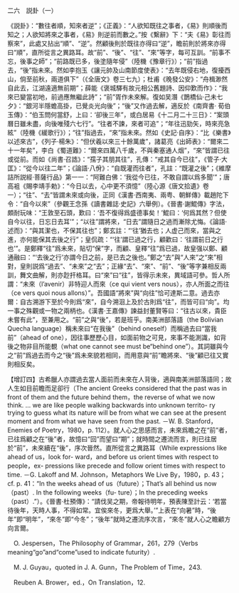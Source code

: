 二六　説卦（一）

《説卦》：“數往者順，知來者逆”；《正義》：“人欲知既往之事者，《易》則順後而知之；人欲知將來之事者，《易》則逆前而數之。”按《繫辭》下：“夫《易》彰往而察來”，此處又拈出“順”、“逆”。然顧後則於既往亦得曰“逆”，瞻前則於將來亦得曰“順”，直所從言之異路耳。故“前”、“後”、“往”、“來”等字，每可互訓。“前事不忘，後事之師”；“前路既已多，後塗隨年侵”（陸機《豫章行》）；“前”指過去，“後”指未來。然如李抱玉《讓元帥及山南節度使表》：“去年既侵右地，復擾西山，倘至前秋，兩道俱下”（《全唐文》卷三七九）；杜甫《晚發公安》：“舟楫渺然自此去，江湖遠適無前期”；薛能《褒城驛有故元相公舊題詩、因仰歎而作》：“我來已變當初地，前過應無繼此詩”；“前”胥作未來解。復如吴潛《鵲橋仙·己未七夕》：“銀河半隱蟾高掛，已覺炎光向後”；“後”又作過去解，適反於《南齊書·
荀伯玉傳》：“伯玉問何當舒，上曰：‘卻後三年”，或白居易《十二月二十三日》：“案頭曆日雖未盡，向後唯殘六七行”。“往者不諫，來者可追”；“年往迅勁矢，時來亮急絃”（陸機《緩歌行》）；“往”指過去，“來”指未來。然如《史記·自序》：“比《樂書》以述來古”，《列子·楊朱》：“但伏羲以來三十餘萬歲”，諸葛亮《出師表》：“爾來二十一年矣”，李白《蜀道難》：“爾來四萬八千歲，不與秦塞通人烟”，“來”皆謂已往或從前。而如《尚書·召誥》：“孺子其朋其往”，孔傳：“戒其自今已往”，《管子·大匡》：“從今以往二年”；《論語·八佾》：“自既灌而往者”，孔註：“既灌之後”；《維摩詰所説經·菩薩行品》第一一：“阿難白佛：‘我從今已往，不敢自謂以爲多聞’”；唐高袓《賜李靖手勅》：“今日以去，心中更不須憶”（陸心源《唐文拾遺》卷一）；“往”、“去”皆謂未來或向後，正同《漢書·西南夷、兩粤、朝鮮傳》載趙陀下令：“自今以來”（參觀王念孫《讀書雜誌·史記》六舉例）。《晉書·謝鯤傳》字法，頗耐玩味：“王敦至石頭，歎曰：‘吾不復得爲盛德事矣！’鯤曰：‘何爲其然？但使自今以往，日忘日去耳’”；“以往”謂將來，“日去”謂隨日之過而漸除尤悔。《論語·
述而》：“與其潔也，不保其往也”；鄭玄註：“‘往’猶去也；人虚己而來，當與之進，亦何能保其去後之行”；皇侃疏：“‘往’謂已過之行，顧歡曰：‘往謂前日之行也’”。是鄭釋“往”爲未來，貼切“保”字，而顧、皇釋“往”爲已過，故皇强以鄭、顧通融曰：“‘去後之行’亦謂今日之前，是已去之後也。”鄭之“去”與“人來”之“來”相對，皇則説爲“過去”、“未來”之“去”；正緣“去”、“來”、“前”、“後”等字兼相反兩訓，舞文曲解，則亦尟扞格耳。曰“來”曰“往”，皆得示未來，異域語可參。哲人所謂：“未來（l’avenir）非特迎人而來（ce qui vient vers nous），亦人所面之而往（ce vers quoi nous allons）”。吾國語“將來”與“向往”恰可達斯二意。過去亦爾：自古溯游下至於今則爲“來”，自今溯洄上及於古則爲“往”，而皆可曰“向”。均一事之殊觀或一物之兩柄也。《漢書·王嘉傳》諫益封董賢等曰：“往古以來，貴臣未嘗有此”，至兼用之。“前”之與“後”，若是班乎。南美洲部落語（the Bolivian Quecha language）稱未來曰“在我後”（behind oneself）而稱過去曰“當我前”（ahead of one），因往事歷歷心目，如面前物之可見，來事不能測識，如背後之物非目所能覩（what one cannot see must be“behind one”）。其詞雖與今之“前”爲過去而今之“後”爲未來貌若相同，而用意與“前”瞻將來、“後”顧已往又實則相反矣。

【增訂四】古希臘人亦謂過去當人面前而未來在人背後，適與南美洲部落語同；故人生如目前瞻而足卻行（The ancient Greeks considered that the past was in front of them and the future behind them，the reverse of what we now think. ... we are like people walking backwards into unknown territo-
ry trying to guess what its nature will be from what we can see at the present moment and from what we have seen from the past. －W. B. Stanford，Enemies of Poetry，1980，p. 112）。就人心之思感而言，未來爲瞻之在“前”者，已往爲顧之在“後”者，故憶曰“回”而望曰“期”；就時間之遷流而言，則已往居於“前”，未來續在“後”，序次晉然。直所從言之異路耳（While expressions like ahead of us，look for-
ward，and before us orient times with respect to people，ex-
pressions like precede and follow orient times with respect to time. －G. Lakoff and M. Johnson，Metaphors We Live By，1980，p. 43；cf. p. 41：“In the weeks ahead of us（future）；That’s all behind us now（past）. In the following weeks（fu-
ture）；In the preceding weeks（past）.”）。《晉書·杜預傳》：“請伐吴之期，帝報待明年，預表陳至計云：‘若當待後年，天時人事，不得如常。宜俟來冬，更爲大舉。’”上表在“向暑”時，“後年”即“明年”，“來冬”即“今冬”；“後年”就時之遷流序次言，“來冬”就人心之瞻顧方向言爾。











　O. Jespersen，The Philosophy of Grammar，261，279（Verbs meaning“go”and“come”used to indicate futurity）.

　M. J. Guyau，quoted in J. A. Gunn，The Problem of Time，243.

　Reuben A. Brower，ed.，On Translation，12.